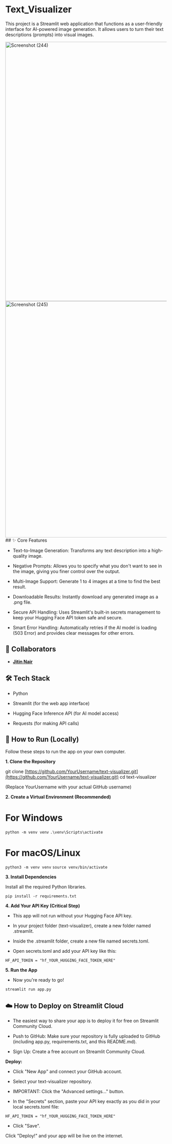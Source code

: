 # Text_Visualizer
This project is a Streamlit web application that functions as a user-friendly interface for AI-powered image generation. It allows users to turn their text descriptions (prompts) into visual images.


<img width="1920" height="807" alt="Screenshot (244)" src="https://github.com/user-attachments/assets/d841e860-cda3-481a-b8d3-da15769ea665" />
<img width="1920" height="736" alt="Screenshot (245)" src="https://github.com/user-attachments/assets/76c29786-7e12-4e8a-b1f7-ab1a4d9e07aa" />
## ✨ Core Features

- Text-to-Image Generation: Transforms any text description into a high-quality image.

- Negative Prompts: Allows you to specify what you don't want to see in the image, giving you finer control over the output.

- Multi-Image Support: Generate 1 to 4 images at a time to find the best result.

- Downloadable Results: Instantly download any generated image as a .png file.

- Secure API Handling: Uses Streamlit's built-in secrets management to keep your Hugging Face API token safe and secure.

- Smart Error Handling: Automatically retries if the AI model is loading (503 Error) and provides clear messages for other errors.

## 🤝 Collaborators
* [**Jitin Nair**](https://github.com/Jitin10)

## 🛠️ Tech Stack

- Python

- Streamlit (for the web app interface)

- Hugging Face Inference API (for AI model access)

- Requests (for making API calls)

## 🚀 How to Run (Locally)

Follow these steps to run the app on your own computer.

**1. Clone the Repository**

git clone [https://github.com/YourUsername/text-visualizer.git](https://github.com/YourUsername/text-visualizer.git)
cd text-visualizer


(Replace YourUsername with your actual GitHub username)

**2. Create a Virtual Environment (Recommended)** 

# For Windows
```python -m venv venv```
```.\venv\Scripts\activate```

# For macOS/Linux
```python3 -m venv venv```
```source venv/bin/activate```


**3. Install Dependencies**

Install all the required Python libraries.

```pip install -r requirements.txt```


**4. Add Your API Key (Critical Step)**

- This app will not run without your Hugging Face API key.

- In your project folder (text-visualizer), create a new folder named .streamlit.

- Inside the .streamlit folder, create a new file named secrets.toml.

- Open secrets.toml and add your API key like this:

```HF_API_TOKEN = "hf_YOUR_HUGGING_FACE_TOKEN_HERE"```


**5. Run the App**

- Now you're ready to go!

```streamlit run app.py```


## ☁️ How to Deploy on Streamlit Cloud

- The easiest way to share your app is to deploy it for free on Streamlit Community Cloud.

- Push to GitHub: Make sure your repository is fully uploaded to GitHub (including app.py, requirements.txt, and this README.md).

- Sign Up: Create a free account on Streamlit Community Cloud.

**Deploy:**

- Click "New App" and connect your GitHub account.

- Select your text-visualizer repository.

- IMPORTANT: Click the "Advanced settings..." button.

- In the "Secrets" section, paste your API key exactly as you did in your local secrets.toml file:

```HF_API_TOKEN = "hf_YOUR_HUGGING_FACE_TOKEN_HERE"```

- Click "Save".

Click "Deploy!" and your app will be live on the internet.
